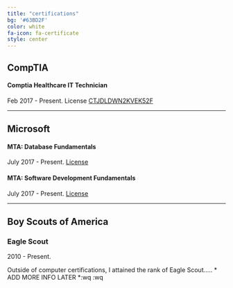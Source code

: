 ```yaml
---
title: "certifications"
bg: '#63BD2F'
color: white
fa-icon: fa-certificate
style: center
---
```


## CompTIA
#### Comptia Healthcare IT Technician
Feb 2017 - Present. License [CTJDLDWN2KVEK52F](https://www.certmetrics.com/comptia/public/verification.aspx)

---

## Microsoft
#### MTA: Database Fundamentals
July 2017 - Present. [License](https://www.youracclaim.com/badges/ddfa48f5-981f-445c-a16b-0adfecd18f6d/public_url)

#### MTA: Software Development Fundamentals
July 2017 - Present. [License](https://www.youracclaim.com/badges/2bdeff35-cf12-4228-af03-e3485a0c60d8/public_url)

---

## Boy Scouts of America
### Eagle Scout
2010 - Present.

Outside of computer certifications, I attained the rank of Eagle Scout..... * ADD MORE INFO LATER *:wq
:wq

